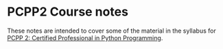 # PCPP2 Course notes

These notes are intended to cover some of the material in the syllabus for [PCPP
2: Certified Professional in Python Programming](https://pythoninstitute.org/certification/pcpp-certification-professional/pcpp-32-2-exam-syllabus/).




